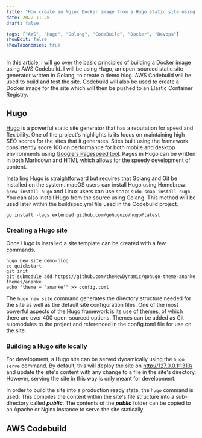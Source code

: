 ```yaml
---
title: "How create an Nginx Docker image from a Hugo static site using AWS CodeBuild"
date: 2022-11-28
draft: false

tags: ["AWS", "Hugo", "Golang", "CodeBuild", "Docker", "Devops"]
showEdit: false
showTaxonomies: true
---
```


In this article, I will go over the basic principles of building a Docker image using AWS Codebuild. I will be using Hugo, an open-sourced static site generator written in Golang, to create a demo blog. AWS Codebuild will be used to build and test the site. Codebuild will also be used to create a Docker image for the site which will then be pushed to an Elastic Container Registry. 

## Hugo

[Hugo](https://gohugo.io ) is a powerful static site generator that has a reputation for speed and flexibility. One of the project's highlights is its focus on maintaining high SEO scores for the sites that it generates. Sites built using the framework consistently score 100 on performance for both mobile and desktop environments using [Google's Pagespeed tool](https://pagespeed.web.dev/). Pages in Hugo can be written in both Markdown and HTML which allows for the speedy development of content. 

Installing Hugo is straightforward but requires that Golang and Git be installed on the system. macOS users can install Hugo using Homebrew: 
`brew install hugo` and Linux users can use snap: `sudo snap install hugo`. You can also install Hugo from the source using Golang. This method will be used later within the buildspec.yml file used in the Codebuild project.
```
go install -tags extended github.com/gohugoio/hugo@latest
```

### Creating a Hugo site

Once Hugo is installed a site template can be created with a few commands. 

```
hugo new site demo-blog
cd quickstart
git init
git submodule add https://github.com/theNewDynamic/gohugo-theme-ananke themes/ananke
echo "theme = 'ananke'" >> config.toml
```

The `hugo new site` command generates the directory structure needed for the site as well as the default site configuration files. One of the most powerful aspects of the Hugo framework is its use of [themes](https://themes.gohugo.io), of which there are over 400 open-sourced options. Themes can be added as Git submodules to the project and referenced in the config.toml file for use on the site. 

### Building a Hugo site locally 

For development, a Hugo site can be served dynamically using the `hugo serve` command. By default, this will deploy the site on http://127.0.0.1:1313/ and update the site's content with any change to a file in the site's directory. However, serving the site in this way is only meant for development.

In order to build the site into a production ready state, the `hugo` command is used. This compiles the content within the site's file structure into a sub-directory called ***public***. The contents of the ***public*** folder can be copied to an Apache or Nginx instance to serve the site statically. 

## AWS Codebuild 

